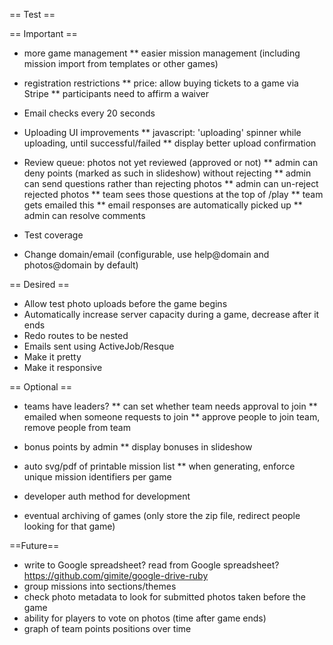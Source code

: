== Test ==

== Important ==
* more game management
** easier mission management (including mission import from templates or other games)

* registration restrictions
** price: allow buying tickets to a game via Stripe
** participants need to affirm a waiver

* Email checks every 20 seconds

* Uploading UI improvements
** javascript: 'uploading' spinner while uploading, until successful/failed
** display better upload confirmation

* Review queue: photos not yet reviewed (approved or not)
** admin can deny points (marked as such in slideshow) without rejecting
** admin can send questions rather than rejecting photos
** admin can un-reject rejected photos
** team sees those questions at the top of /play
** team gets emailed this
** email responses are automatically picked up
** admin can resolve comments

* Test coverage

* Change domain/email (configurable, use help@domain and photos@domain by default)

== Desired ==
* Allow test photo uploads before the game begins
* Automatically increase server capacity during a game, decrease after it ends
* Redo routes to be nested
* Emails sent using ActiveJob/Resque
* Make it pretty
* Make it responsive

== Optional ==
* teams have leaders?
** can set whether team needs approval to join
** emailed when someone requests to join
** approve people to join team, remove people from team

* bonus points by admin
** display bonuses in slideshow
* auto svg/pdf of printable mission list
** when generating, enforce unique mission identifiers per game
* developer auth method for development
* eventual archiving of games (only store the zip file, redirect people looking for that game)

==Future==
* write to Google spreadsheet? read from Google spreadsheet? https://github.com/gimite/google-drive-ruby
* group missions into sections/themes
* check photo metadata to look for submitted photos taken before the game
* ability for players to vote on photos (time after game ends)
* graph of team points positions over time